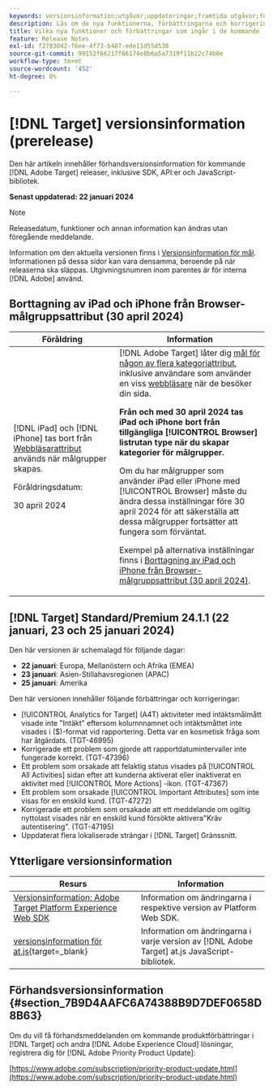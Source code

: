 ```yaml
---
keywords: versionsinformation;utgåvor;uppdateringar;framtida utgåvor;förbättringar;nya funktioner;korrigeringar;uppdateringar;prerelease
description: Läs om de nya funktionerna, förbättringarna och korrigeringarna i den kommande versionen av [!DNL Adobe Target], inklusive SDK, API och JavaScript-bibliotek.
title: Vilka nya funktioner och förbättringar som ingår i de kommande [!DNL Target] Frisläpp?
feature: Release Notes
exl-id: f2783042-f6ee-4f73-b487-ede11d55d530
source-git-commit: 99152f66217f66174e8b6a5a7319f11b22c74b8e
workflow-type: tm+mt
source-wordcount: '452'
ht-degree: 0%

---
```


# [!DNL Target] versionsinformation (prerelease)

Den här artikeln innehåller förhandsversionsinformation för kommande [!DNL Adobe Target] releaser, inklusive SDK, API:er och JavaScript-bibliotek.

**Senast uppdaterad: 22 januari 2024**

>[!NOTE]
>
>Releasedatum, funktioner och annan information kan ändras utan föregående meddelande.
>
>Information om den aktuella versionen finns i [Versionsinformation för mål](release-notes.md). Informationen på dessa sidor kan vara densamma, beroende på när releaserna ska släppas. Utgivningsnumren inom parentes är för interna [!DNL Adobe] använd.

## Borttagning av iPad och iPhone från Browser-målgruppsattribut (30 april 2024)

| Föråldring | Information |
|--- |--- |
| [!DNL iPad] och [!DNL iPhone] tas bort från [Webbläsarattribut](/help/main/c-target/c-audiences/c-target-rules/browser.md) används när målgrupper skapas.<p>Föråldringsdatum:<P>30 april 2024 | [!DNL Adobe Target] låter dig [mål för någon av flera kategoriattribut](/help/main/c-target/c-audiences/c-target-rules/target-rules.md), inklusive användare som använder en viss [webbläsare](/help/main/c-target/c-audiences/c-target-rules/browser.md) när de besöker din sida.<P><B>Från och med 30 april 2024 tas iPad och iPhone bort från tillgängliga [!UICONTROL Browser] listrutan type när du skapar kategorier för målgrupper.</b><P>Om du har målgrupper som använder iPad eller iPhone med [!UICONTROL Browser] måste du ändra dessa inställningar före 30 april 2024 för att säkerställa att dessa målgrupper fortsätter att fungera som förväntat.<p>Exempel på alternativa inställningar finns i [Borttagning av iPad och iPhone från Browser-målgruppsattribut (30 april 2024)](/help/main/c-target/c-audiences/c-target-rules/browser.md#deprecation). |

## [!DNL Target] Standard/Premium 24.1.1 (22 januari, 23 och 25 januari 2024)

Den här versionen är schemalagd för följande dagar:

* **22 januari**: Europa, Mellanöstern och Afrika (EMEA)
* **23 januari**: Asien-Stillahavsregionen (APAC)
* **25 januari**: Amerika

Den här versionen innehåller följande förbättringar och korrigeringar:

* [!UICONTROL Analytics for Target] (A4T) aktiviteter med intäktsmålmått visade inte &quot;Intäkt&quot; eftersom kolumnnamnet och intäktsmåttet inte visades i ($)-format vid rapportering. Detta var en kosmetisk fråga som har åtgärdats. (TGT-46995)
* Korrigerade ett problem som gjorde att rapportdatumintervaller inte fungerade korrekt. (TGT-47396)
* Ett problem som orsakade att felaktig status visades på [!UICONTROL All Activities] sidan efter att kunderna aktiverat eller inaktiverat en aktivitet med [!UICONTROL More Actions] -ikon. (TGT-47367)
* Ett problem som orsakade [!UICONTROL Important Attributes] som inte visas för en enskild kund. (TGT-47272)
* Korrigerade ett problem som orsakade att ett meddelande om ogiltig nyttolast visades när en enskild kund försökte aktivera&quot;Kräv autentisering&quot;. (TGT-47195)
* Uppdaterat flera lokaliserade strängar i [!DNL Target] Gränssnitt.

## Ytterligare versionsinformation

| Resurs | Information |
|--- |--- |
| [Versionsinformation: Adobe Target Platform Experience Web SDK](https://experienceleague.adobe.com/docs/experience-platform/edge/release-notes.html?lang=en) | Information om ändringarna i respektive version av Platform Web SDK. |
| [versionsinformation för at.js](https://experienceleague.adobe.com/docs/target-dev/developer/client-side/at-js-implementation/target-atjs-versions.html){target=_blank} | Information om ändringarna i varje version av [!DNL Adobe Target] at.js JavaScript-bibliotek. |

## Förhandsversionsinformation {#section_7B9D4AAFC6A74388B9D7DEF0658D8B63}

Om du vill få förhandsmeddelanden om kommande produktförbättringar i [!DNL Target] och andra [!DNL Adobe Experience Cloud] lösningar, registrera dig för [!DNL Adobe Priority Product Update]:

[https://www.adobe.com/subscription/priority-product-update.html](https://www.adobe.com/subscription/priority-product-update.html)
